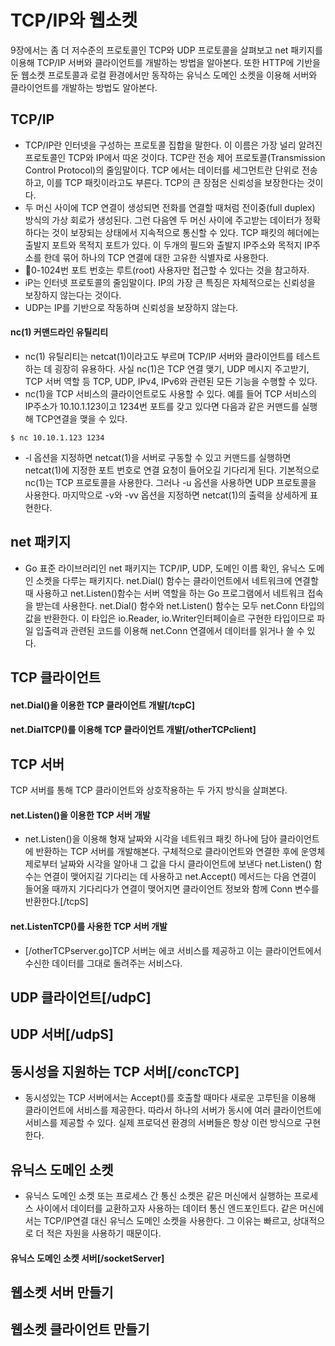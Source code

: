 # TCP/IP와 웹소켓
9장에서는 좀 더 저수준의 프로토콜인 TCP와 UDP 프로토콜을 살펴보고 net 패키지를 이용해 TCP/IP 서버와 클라이언트를 개발하는 방법을 알아본다. 또한 HTTP에 기반을 둔 웹소켓 프로토콜과 로컬 환경에서만 동작하는 유닉스 도메인 소켓을 이용해 서버와 클라이언트를 개발하는 방법도 알아본다.

## TCP/IP
- TCP/IP란 인터넷을 구성하는 프로토콜 집합을 말한다. 이 이름은 가장 널리 알려진 프로토콜인 TCP와 IP에서 따온 것이다. TCP란 전송 제어 프로토콜(Transmission Control Protocol)의 줄임말이다. TCP 에서는 데이터를 세그먼트란 단위로 전송하고, 이를 TCP 패킷이라고도 부른다. TCP의 큰 장점은 신뢰성을 보장한다는 것이다.
- 두 머신 사이에 TCP 연결이 생성되면 전화를 연결할 때처럼 전이중(full duplex) 방식의 가상 회로가 생성된다. 그런 다음엔 두 머신 사이에 주고받는 데이터가 정확하다는 것이 보장되는 상태에서 지속적으로 통신할 수 있다. TCP 패킷의 헤더에는 출발지 포트와 목적지 포트가 있다. 이 두개의 필드와 출발지 IP주소와 목적지 IP주소를 한데 묶어 하나의 TCP 연결에 대한 고유한 식별자로 사용한다.
- 🙌0-1024번 포트 번호는 루트(root) 사용자만 접근할 수 있다는 것을 참고하자.
- iP는 인터넷 프로토콜의 줄임말이다. IP의 가장 큰 특징은 자체적으로는 신뢰성을 보장하지 않는다는 것이다. 
- UDP는 IP를 기반으로 작동하며 신뢰성을 보장하지 않는다. 
#### nc(1) 커맨드라인 유틸리티
-  nc(1) 유틸리티는 netcat(1)이라고도 부르며 TCP/IP 서버와 클라이언트를 테스트하는 데 굉장히 유용하다. 사실 nc(1)은 TCP 연결 맺기, UDP 메시지 주고받기, TCP 서버 역할 등 TCP, UDP, IPv4, IPv6와 관련된 모든 기능을 수행할 수 있다.
- nc(1)을 TCP 서비스의 클라이언트로도 사용할 수 있다. 예를 들어 TCP 서비스의 IP주소가 10.10.1.123이고 1234번 포트를 갖고 있다면 다음과 같은 커맨드를 실행해 TCP연결을 맺을 수 있다.
```
$ nc 10.10.1.123 1234
```
- -l 옵션을 지정하면 netcat(1)을 서버로 구동할 수 있고 커맨드를 실행하면 netcat(1)에 지정한 포트 번호로 연결 요청이 들어오길 기다리게 된다. 기본적으로 nc(1)는 TCP 프로토콜을 사용한다. 그러나 -u 옵션을 사용하면 UDP 프로토콜을 사용한다. 마지막으로 -v와 -vv 옵션을 지정하면 netcat(1)의 출력을 상세하게 표현한다.

## net 패키지
- Go 표준 라이브러리인 net 패키지는 TCP/IP, UDP, 도메인 이름 확인, 유닉스 도메인 소켓을 다루는 패키지다. net.Dial() 함수는 클라이언트에서 네트워크에 연결할 때 사용하고 net.Listen()함수는 서버 역할을 하는 Go 프로그램에서 네트워크 접속을 받는데 사용한다. net.Dial() 함수와 net.Listen() 함수는 모두 net.Conn 타입의 값을 반환한다. 이 타입은 io.Reader, io.Writer인터페이슬르 구현한 타입이므로 파일 입출력과 관련된 코드를 이용해 net.Conn 연결에서 데이터를 읽거나 쓸 수 있다. 


## TCP 클라이언트
#### net.Dial()을 이용한 TCP 클라이언트 개발[/tcpC]
#### net.DialTCP()를 이용해 TCP 클라이언트 개발[/otherTCPclient]

## TCP 서버
TCP 서버를 통해 TCP 클라이언트와 상호작용하는 두 가지 방식을 살펴본다.
#### net.Listen()을 이용한 TCP 서버 개발
- net.Listen()을 이용해 형재 날짜와 시각을 네트워크 패킷 하나에 담아 클라이언트에 반환하는 TCP 서버를 개발해본다. 구체적으로 클라이언트와 연결한 후에 운영체제로부터 날짜와 시각을 알아내 그 값을 다시 클라이언트에 보낸다 net.Listen() 함수는 연결이 맺어지길 기다리는 데 사용하고 net.Accept() 메서드는 다음 연결이 들어올 때까지 기다리다가 연결이 맺어지면 클라이언트 정보와 함께 Conn 변수를 반환한다.[/tcpS]
#### net.ListenTCP()를 사용한 TCP 서버 개발
- [/otherTCPserver.go]TCP 서버는 에코 서비스를 제공하고 이는 클라이언트에서 수신한 데이터를 그대로 돌려주는 서비스다.

## UDP 클라이언트[/udpC]

## UDP 서버[/udpS]

## 동시성을 지원하는 TCP 서버[/concTCP]
- 동시성있는 TCP 서버에서는 Accept()를 호출할 때마다 새로운 고루틴을 이용해 클라이언트에 서비스를 제공한다. 따라서 하나의 서버가 동시에 여러 클라이언트에 서비스를 제공할 수 있다. 실제 프로덕션 환경의 서버들은 항상 이런 방식으로 구현한다.

## 유닉스 도메인 소켓
- 유닉스 도메인 소켓 또는 프로세스 간 통신 소켓은 같은 머신에서 실행하는 프로세스 사이에서 데이터를 교환하고자 사용하는 데이터 통신 엔드포인트다. 
같은 머신에서는 TCP/IP연결 대신 유닉스 도메인 소켓을 사용한다. 그 이유는 빠르고, 상대적으로 더 적은 자원을 사용하기 때문이다.
#### 유닉스 도메인 소켓 서버[/socketServer]

## 웹소켓 서버 만들기

## 웹소켓 클라이언트 만들기


